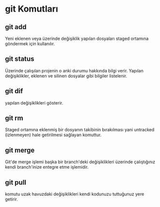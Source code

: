 # git Komutları

## git add
Yeni eklenen veya üzerinde değişiklik yapılan dosyaları staged ortamına göndermek için kullanılır.

## git status
Üzerinde çalışılan projenin o anki durumu hakkında bilgi verir. Yapılan değişiklikler, eklenen ve silinen dosyalar gibi bilgiler listelenir.

## git dif 
yapılan değişiklikleri gösterir.

## git rm 
Staged ortamına eklenmiş bir dosyanın takibinin bırakılması yani untracked (izlenmeyen) hale getirilmesi sağlayan komuttur.

## git merge
Git'de merge işlemi başka bir branch'deki değişiklikleri üzerinde çalıştığınız kendi branch'inize entegre etme işlemidir.

## git pull
komutu uzak havuzdaki değişiklikleri kendi kodunuzu tuttuğunuz yere getirir. 